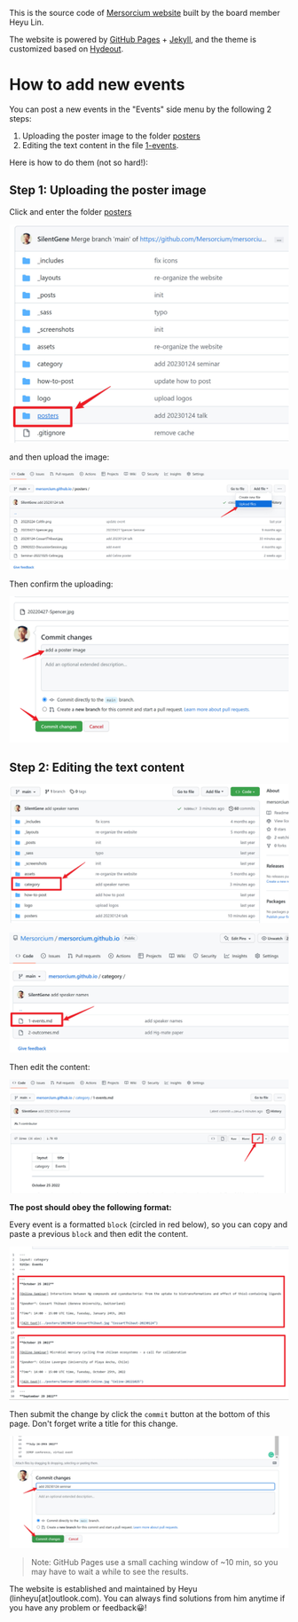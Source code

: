 This is the source code of [Mersorcium website](https://mersorcium.github.io/) built by the board member Heyu Lin.

The website is powered by [GitHub Pages](https://pages.github.com/) + [Jekyll](https://jekyllrb.com/), and the theme is customized based on [Hydeout](https://github.com/fongandrew/hydeout).

# How to add new events

You can post a new events in the "Events" side menu by the following 2 steps:

1. Uploading the poster image to the folder [posters](posters)
2. Editing the text content in the file [1-events](category/1-events.md).

Here is how to do them (not so hard!):

## Step 1: Uploading the poster image

Click and enter the folder [posters](posters)

![click_posters](how-to-post/posters_loc.jpg)

and then upload the image:

![upload_posters](how-to-post/upload_posters.jpg)

Then confirm the uploading:

![confirm_uploading](how-to-post/finish_uploading.jpg)

## Step 2: Editing the text content

![category_location](how-to-post/posts_category.jpg)

![events_location](how-to-post/posts_events.jpg)

Then edit the content:

![edit](how-to-post/edit_events.jpg)

**The post should obey the following format:**

Every event is a formatted `block` (circled in red below), so you can copy and paste a previous `block` and then edit the content.

![example-block](how-to-post/write_content.jpg)

Then submit the change by click the `commit` button at the bottom of this page. Don't forget write a title for this change.

![commit](how-to-post/commit.jpg)

> Note: GitHub Pages use a small caching window of ~10 min, so you may have to wait a while to see the results.

The website is established and maintained by Heyu (linheyu[at]outlook.com). You can always find solutions from him anytime if you have any problem or feedback:grinning:!

